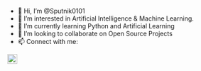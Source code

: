 - 👋 Hi, I’m @Sputnik0101
- 👀 I’m interested in Artificial Intelligence & Machine Learning.
- 🌱 I’m currently learning Python and Artificial Learning
- 💞️ I’m looking to collaborate on Open Source Projects
- 📫 Connect with me:
<!---#[<img align="left" alt="DevNikhilRaj | Twitter" width="22px" src="https://cdn.jsdelivr.net/npm/simple-icons@v3/icons/twitter.svg" />][twitter] --->
[<img align="left" alt="nikhilrajnr | LinkedIn" width="22px" src="https://cdn.jsdelivr.net/npm/simple-icons@v3/icons/linkedin.svg" />][linkedin]

<br />

<!---
Sputnik0101/Sputnik0101 is a ✨ special ✨ repository because its `README.md` (this file) appears on your GitHub profile.
You can click the Preview link to take a look at your changes.
--->
[linkedin]: https://www.linkedin.com/in/dangiriyansha0101
